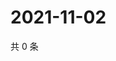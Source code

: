 # 2021-11-02

共 0 条

<!-- BEGIN WEIBO -->
<!-- 最后更新时间 Tue Nov 02 2021 07:15:05 GMT+0800 (China Standard Time) -->

<!-- END WEIBO -->
